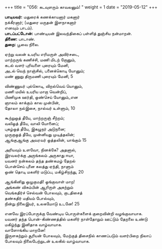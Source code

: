 ﻿+++
title = "056: கடவுளரும் காவலனும்!  "
weight = 1
date = "2019-05-12"
+++

**பாடியவர்:** மதுரைக் கணக்காயனார் மகனார்  
நக்கீரனார்; (மதுரை மருதன் இளநாகனார்  
எனவும் பாடம்).  
**பாடப்பட்டோன்:** பாண்டியன் இலவந்திகைப் பள்ளித் துஞ்சிய நன்மாறன்.  
**திணை:** பாடாண்.  
**துறை:** பூவை நிலை.  
  
ஏற்று வலன் உயரிய எரிமருள் அவிர்சடை,  
மாற்றருங் கணிச்சி, மணி மிடற் றோனும்,  
கடல் வளர் புரிவளை புரையும் மேனி,  
அடல் வெந் நாஞ்சில், பனைக்கொடி யோனும்;  
மண் ணுறு திருமணி புரையும் மேனி, 5  
  
விண்ணுயர் புல்கொடி, விறல்வெய் யொனும்,  
மணி மயில் உயரிய மாறா வென்றிப்,  
பிணிமுக ஊர்தி, ஒண்செய் யோனும்_என  
ஞாலம் காக்கும் கால முன்பின்,  
தோலா நல்இசை, நால்வர் உள்ளும், 10  
  
கூற்றுஒத் தீயே, மாற்றருஞ் சீற்றம்;  
வலிஒத் தீயே, வாலி யோனைப்;  
புகழ்ஒத் தீயே, இகழுநர் அடுநனை;  
முருகுஒத் தீயே, முன்னியது முடித்தலின்;  
ஆங்குஆங்கு அவரவர் ஒத்தலின், யாங்கும் 15  
  
அரியவும் உளவோ, நினக்கே? அதனால்,  
இரவலர்க்கு அருங்கலம் அருகாது ஈயா,  
யவனர் நன்கலம் தந்த தண்கமழ் தேறல்  
பொன்செய் புனை கலத்து ஏந்தி, நாளும்  
ஒண் தொடி மகளிர் மடுப்ப, மகிழ்சிறந்து, 20  
  
ஆங்கினிது ஒழுகுமதி! ஓங்குவாள் மாற!  
அங்கண் விசும்பின் ஆரிருள் அகற்றும்  
வெங்கதிர்ச் செல்வன் போலவும், குடதிசைத்  
தண்கதிர் மதியம் போல்வும்,  
நின்று நிலைஇயர், உலகமோடு உடனே! 25  
  
எனவே இரப்போருக்கு வேண்டிய பொருள்களைக் குறைவின்றி வழங்குவாயாக.  
யவனர் தந்த பொன்-கிண்ணத்தில் மகளிர் நாள்தோறும் ஊட்டும் தேறலை உண்டு மகிழ்ந்து இனிதாக வாழ்வாயாக.  
வாளோங்கிய மாறனே!  
இருளகற்றும் சூரியன் போலவும், மேற்குத் திசைநில் காணப்படும் வளர்பிறை நிலாப் போலவும் நிலைபேற்றுடன் உலகில் வாழ்வாயாக.  
